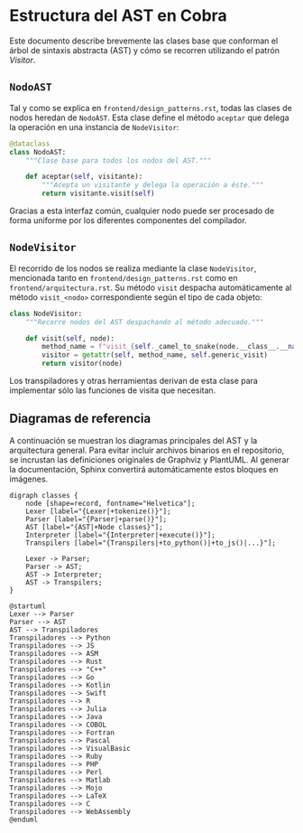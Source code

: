 # Estructura del AST en Cobra

Este documento describe brevemente las clases base que conforman el árbol de sintaxis abstracta (AST) y cómo se recorren utilizando el patrón *Visitor*.

## `NodoAST`

Tal y como se explica en `frontend/design_patterns.rst`, todas las clases de nodos heredan de `NodoAST`. Esta clase define el método `aceptar` que delega la operación en una instancia de `NodeVisitor`:

```python
@dataclass
class NodoAST:
    """Clase base para todos los nodos del AST."""

    def aceptar(self, visitante):
        """Acepta un visitante y delega la operación a éste."""
        return visitante.visit(self)
```

Gracias a esta interfaz común, cualquier nodo puede ser procesado de forma uniforme por los diferentes componentes del compilador.

## `NodeVisitor`

El recorrido de los nodos se realiza mediante la clase `NodeVisitor`, mencionada tanto en `frontend/design_patterns.rst` como en `frontend/arquitectura.rst`. Su método `visit` despacha automáticamente al método `visit_<nodo>` correspondiente según el tipo de cada objeto:

```python
class NodeVisitor:
    """Recorre nodos del AST despachando al método adecuado."""

    def visit(self, node):
        method_name = f"visit_{self._camel_to_snake(node.__class__.__name__)}"
        visitor = getattr(self, method_name, self.generic_visit)
        return visitor(node)
```

Los transpiladores y otras herramientas derivan de esta clase para implementar sólo las funciones de visita que necesitan.

## Diagramas de referencia

A continuación se muestran los diagramas principales del AST y la arquitectura general. Para evitar incluir archivos binarios en el repositorio, se incrustan las definiciones originales de Graphviz y PlantUML. Al generar la documentación, Sphinx convertirá automáticamente estos bloques en imágenes.

```{graphviz}
digraph classes {
    node [shape=record, fontname="Helvetica"];
    Lexer [label="{Lexer|+tokenize()}"];
    Parser [label="{Parser|+parse()}"];
    AST [label="{AST|+Node classes}"];
    Interpreter [label="{Interpreter|+execute()}"];
    Transpilers [label="{Transpilers|+to_python()|+to_js()|...}"];

    Lexer -> Parser;
    Parser -> AST;
    AST -> Interpreter;
    AST -> Transpilers;
}
```

```{uml}
@startuml
Lexer --> Parser
Parser --> AST
AST --> Transpiladores
Transpiladores --> Python
Transpiladores --> JS
Transpiladores --> ASM
Transpiladores --> Rust
Transpiladores --> "C++"
Transpiladores --> Go
Transpiladores --> Kotlin
Transpiladores --> Swift
Transpiladores --> R
Transpiladores --> Julia
Transpiladores --> Java
Transpiladores --> COBOL
Transpiladores --> Fortran
Transpiladores --> Pascal
Transpiladores --> VisualBasic
Transpiladores --> Ruby
Transpiladores --> PHP
Transpiladores --> Perl
Transpiladores --> Matlab
Transpiladores --> Mojo
Transpiladores --> LaTeX
Transpiladores --> C
Transpiladores --> WebAssembly
@enduml
```

